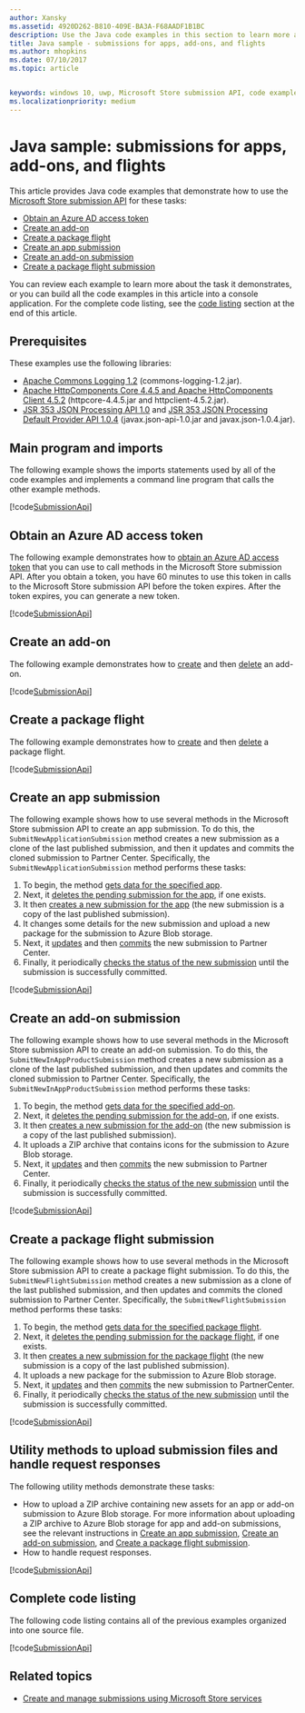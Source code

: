 ```yaml
---
author: Xansky
ms.assetid: 4920D262-B810-409E-BA3A-F68AADF1B1BC
description: Use the Java code examples in this section to learn more about using the Microsoft Store submission API.
title: Java sample - submissions for apps, add-ons, and flights
ms.author: mhopkins
ms.date: 07/10/2017
ms.topic: article


keywords: windows 10, uwp, Microsoft Store submission API, code examples, java
ms.localizationpriority: medium
---
```


# Java sample: submissions for apps, add-ons, and flights

This article provides Java code examples that demonstrate how to use the [Microsoft Store submission API](create-and-manage-submissions-using-windows-store-services.md) for these tasks:

* [Obtain an Azure AD access token](#token)
* [Create an add-on](#create-add-on)
* [Create a package flight](#create-package-flight)
* [Create an app submission](#create-app-submission)
* [Create an add-on submission](#create-add-on-submission)
* [Create a package flight submission](#create-flight-submission)

You can review each example to learn more about the task it demonstrates, or you can build all the code examples in this article into a console application. For the complete code listing, see the [code listing](java-code-examples-for-the-windows-store-submission-api.md#code-listing) section at the end of this article.

## Prerequisites

These examples use the following libraries:

* [Apache Commons Logging 1.2](http://commons.apache.org/proper/commons-logging)  (commons-logging-1.2.jar).
* [Apache HttpComponents Core 4.4.5 and Apache HttpComponents Client 4.5.2](https://hc.apache.org/) (httpcore-4.4.5.jar and httpclient-4.5.2.jar).
* [JSR 353 JSON Processing API 1.0](https://mvnrepository.com/artifact/javax.json/javax.json-api/1.0) and [JSR 353 JSON Processing Default Provider API 1.0.4](https://mvnrepository.com/artifact/org.glassfish/javax.json/1.0.4) (javax.json-api-1.0.jar and javax.json-1.0.4.jar).

## Main program and imports

The following example shows the imports statements used by all of the code examples and implements a command line program that calls the other example methods.

[!code[SubmissionApi](./code/StoreServicesExamples_Submission/java/MainExample.java#L1-L64)]

<span id="token" />

## Obtain an Azure AD access token

The following example demonstrates how to [obtain an Azure AD access token](create-and-manage-submissions-using-windows-store-services.md#obtain-an-azure-ad-access-token) that you can use to call methods in the Microsoft Store submission API. After you obtain a token, you have 60 minutes to use this token in calls to the Microsoft Store submission API before the token expires. After the token expires, you can generate a new token.

[!code[SubmissionApi](./code/StoreServicesExamples_Submission/java/CompleteExample.java#L65-L95)]

<span id="create-add-on" />

## Create an add-on

The following example demonstrates how to [create](create-an-add-on.md) and then [delete](delete-an-add-on.md) an add-on.

[!code[SubmissionApi](./code/StoreServicesExamples_Submission/java/CompleteExample.java#L310-L345)]

<span id="create-package-flight" />

## Create a package flight

The following example demonstrates how to [create](create-a-flight.md) and then [delete](delete-a-flight.md) a package flight.

[!code[SubmissionApi](./code/StoreServicesExamples_Submission/java/CompleteExample.java#L185-L221)]

<span id="create-app-submission" />

## Create an app submission

The following example shows how to use several methods in the Microsoft Store submission API to create an app submission. To do this, the ```SubmitNewApplicationSubmission``` method creates a new submission as a clone of the last published submission, and then it updates and commits the cloned submission to Partner Center. Specifically, the ```SubmitNewApplicationSubmission``` method performs these tasks:

1. To begin, the method [gets data for the specified app](get-an-app.md).
2. Next, it [deletes the pending submission for the app](delete-an-app-submission.md), if one exists.
3. It then [creates a new submission for the app](create-an-app-submission.md) (the new submission is a copy of the last published submission).
4. It changes some details for the new submission and upload a new package for the submission to Azure Blob storage.
5. Next, it [updates](update-an-app-submission.md) and then [commits](commit-an-app-submission.md) the new submission to Partner Center.
6. Finally, it periodically [checks the status of the new submission](get-status-for-an-app-submission.md) until the submission is successfully committed.

[!code[SubmissionApi](./code/StoreServicesExamples_Submission/java/CompleteExample.java#L97-L183)]

<span id="create-add-on-submission" />

## Create an add-on submission

The following example shows how to use several methods in the Microsoft Store submission API to create an add-on submission. To do this, the ```SubmitNewInAppProductSubmission``` method creates a new submission as a clone of the last published submission, and then updates and commits the cloned submission to Partner Center. Specifically, the ```SubmitNewInAppProductSubmission``` method performs these tasks:

1. To begin, the method [gets data for the specified add-on](get-an-add-on.md).
2. Next, it [deletes the pending submission for the add-on](delete-an-add-on-submission.md), if one exists.
3. It then [creates a new submission for the add-on](create-an-add-on-submission.md) (the new submission is a copy of the last published submission).
4. It uploads a ZIP archive that contains icons for the submission to Azure Blob storage.
5. Next, it [updates](update-an-add-on-submission.md) and then [commits](commit-an-add-on-submission.md) the new submission to Partner Center.
6. Finally, it periodically [checks the status of the new submission](get-status-for-an-add-on-submission.md) until the submission is successfully committed.

[!code[SubmissionApi](./code/StoreServicesExamples_Submission/java/CompleteExample.java#L347-L431)]

<span id="create-flight-submission" />

## Create a package flight submission

The following example shows how to use several methods in the Microsoft Store submission API to create a package flight submission. To do this, the ```SubmitNewFlightSubmission``` method creates a new submission as a clone of the last published submission, and then updates and commits the cloned submission to Partner Center. Specifically, the ```SubmitNewFlightSubmission``` method performs these tasks:

1. To begin, the method [gets data for the specified package flight](get-a-flight.md).
2. Next, it [deletes the pending submission for the package flight](delete-a-flight-submission.md), if one exists.
3. It then [creates a new submission for the package flight](create-a-flight-submission.md) (the new submission is a copy of the last published submission).
4. It uploads a new package for the submission to Azure Blob storage.
5. Next, it [updates](update-a-flight-submission.md) and then [commits](commit-a-flight-submission.md) the new submission to PartnerCenter.
6. Finally, it periodically [checks the status of the new submission](get-status-for-a-flight-submission.md) until the submission is successfully committed.

[!code[SubmissionApi](./code/StoreServicesExamples_Submission/java/CompleteExample.java#L223-L308)]

<span id="utilities" />

## Utility methods to upload submission files and handle request responses

The following utility methods demonstrate these tasks:

* How to upload a ZIP archive containing new assets for an app or add-on submission to Azure Blob storage. For more information about uploading a ZIP archive to Azure Blob storage for app and add-on submissions, see the relevant instructions in [Create an app submission](manage-app-submissions.md#create-an-app-submission), [Create an add-on submission](manage-add-on-submissions.md#create-an-add-on-submission), and [Create a package flight submission](manage-flight-submissions.md#create-a-package-flight-submission).
* How to handle request responses.

[!code[SubmissionApi](./code/StoreServicesExamples_Submission/java/CompleteExample.java#L433-L490)]

<span id="code-listing" />

## Complete code listing

The following code listing contains all of the previous examples organized into one source file.

[!code[SubmissionApi](./code/StoreServicesExamples_Submission/java/CompleteExample.java#L1-L491)]

## Related topics

* [Create and manage submissions using Microsoft Store services](create-and-manage-submissions-using-windows-store-services.md)

